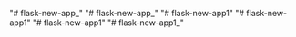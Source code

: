 "# flask-new-app_" 
"# flask-new-app_" 
"# flask-new-app1" 
"# flask-new-app1" 
"# flask-new-app1" 
"# flask-new-app1_" 
